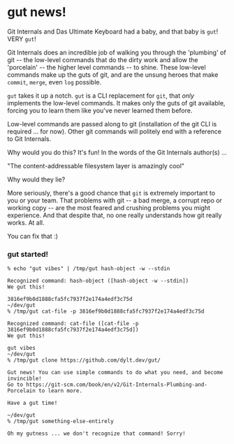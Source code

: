 # gut news!

Git Internals and Das Ultimate Keyboard had a baby, and that baby is `gut`! VERY `gut`!

Git Internals does an incredible job of walking you through the 'plumbing' of git -- the low-level commands that do the dirty
work and allow the 'porcelain' -- the higher level commands -- to shine. These low-level commands make up the guts of git, and are 
the unsung heroes that make `commit`, `merge`, even `log` possible.

`gut` takes it up a notch. `gut` is a CLI replacement for `git`, that _only_ implements the low-level commands. It makes only the
guts of git available, forcing you to learn them like you've never learned them before.

Low-level commands are passed along to git (installation of the git CLI is required ... for now).
Other git commands will politely end with a reference to Git Internals.

Why would you do this? It's fun! In the words of the Git Internals author(s) ... 

"The content-addressable filesystem layer is amazingly cool"

Why would they lie?

More seriously, there's a good chance that `git` is extremely important to you or your team. That problems with git -- a bad merge, a corrupt repo or working copy -- are the most feared and crushing problems you might experience. And that despite that, no one really understands how git really works. At all.

You can fix that :)

### gut started!

```
% echo "gut vibes" | /tmp/gut hash-object -w --stdin

Recognized command: hash-object ([hash-object -w --stdin])
We gut this!

3816ef9b0d1888cfa5fc7937f2e174a4edf3c75d
~/dev/gut
% /tmp/gut cat-file -p 3816ef9b0d1888cfa5fc7937f2e174a4edf3c75d

Recognized command: cat-file ([cat-file -p 3816ef9b0d1888cfa5fc7937f2e174a4edf3c75d])
We gut this!

gut vibes
~/dev/gut
% /tmp/gut clone https://github.com/dylt.dev/gut/

Gut news! You can use simple commands to do what you need, and become invincible!
Go to https://git-scm.com/book/en/v2/Git-Internals-Plumbing-and-Porcelain to learn more.

Have a gut time!

~/dev/gut
% /tmp/gut something-else-entirely

Oh my gutness ... we don't recognize that command! Sorry!
```
